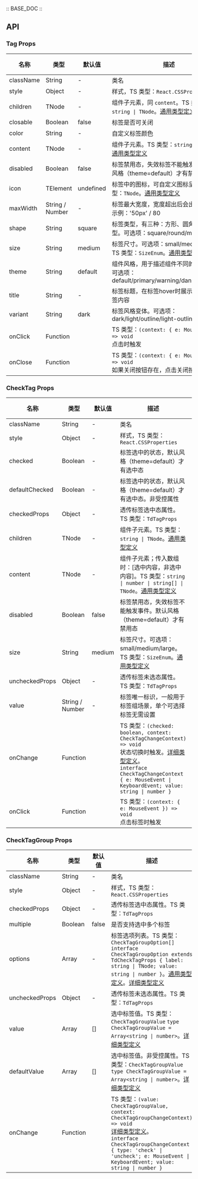 :: BASE_DOC ::

## API

### Tag Props

名称 | 类型 | 默认值 | 描述 | 必传
-- | -- | -- | -- | --
className | String | - | 类名 | N
style | Object | - | 样式，TS 类型：`React.CSSProperties` | N
children | TNode | - | 组件子元素，同 `content`。TS 类型：`string \| TNode`。[通用类型定义](https://github.com/Tencent/tdesign-react/blob/develop/src/common.ts) | N
closable | Boolean | false | 标签是否可关闭 | N
color | String | - | 自定义标签颜色 | N
content | TNode | - | 组件子元素。TS 类型：`string \| TNode`。[通用类型定义](https://github.com/Tencent/tdesign-react/blob/develop/src/common.ts) | N
disabled | Boolean | false | 标签禁用态，失效标签不能触发事件。默认风格（theme=default）才有禁用态 | N
icon | TElement | undefined | 标签中的图标，可自定义图标呈现。TS 类型：`TNode`。[通用类型定义](https://github.com/Tencent/tdesign-react/blob/develop/src/common.ts) | N
maxWidth | String / Number | - | 标签最大宽度，宽度超出后会出现省略号。示例：'50px' / 80 | N
shape | String | square | 标签类型，有三种：方形、圆角方形、标记型。可选项：square/round/mark | N
size | String | medium | 标签尺寸。可选项：small/medium/large。TS 类型：`SizeEnum`。[通用类型定义](https://github.com/Tencent/tdesign-react/blob/develop/src/common.ts) | N
theme | String | default | 组件风格，用于描述组件不同的应用场景。可选项：default/primary/warning/danger/success | N
title | String | - | 标签标题，在标签hover时展示，默认为标签内容 | N
variant | String | dark | 标签风格变体。可选项：dark/light/outline/light-outline | N
onClick | Function |  | TS 类型：`(context: { e: MouseEvent }) => void`<br/>点击时触发 | N
onClose | Function |  | TS 类型：`(context: { e: MouseEvent }) => void`<br/>如果关闭按钮存在，点击关闭按钮时触发 | N


### CheckTag Props

名称 | 类型 | 默认值 | 描述 | 必传
-- | -- | -- | -- | --
className | String | - | 类名 | N
style | Object | - | 样式，TS 类型：`React.CSSProperties` | N
checked | Boolean | - | 标签选中的状态，默认风格（theme=default）才有选中态 | N
defaultChecked | Boolean | - | 标签选中的状态，默认风格（theme=default）才有选中态。非受控属性 | N
checkedProps | Object | - | 透传标签选中态属性。TS 类型：`TdTagProps` | N
children | TNode | - | 组件子元素。TS 类型：`string \| TNode`。[通用类型定义](https://github.com/Tencent/tdesign-react/blob/develop/src/common.ts) | N
content | TNode | - | 组件子元素；传入数组时：[选中内容，非选中内容]。TS 类型：`string \| number \| string[] \| TNode`。[通用类型定义](https://github.com/Tencent/tdesign-react/blob/develop/src/common.ts) | N
disabled | Boolean | false | 标签禁用态，失效标签不能触发事件。默认风格（theme=default）才有禁用态 | N
size | String | medium | 标签尺寸。可选项：small/medium/large。TS 类型：`SizeEnum`。[通用类型定义](https://github.com/Tencent/tdesign-react/blob/develop/src/common.ts) | N
uncheckedProps | Object | - | 透传标签未选态属性。TS 类型：`TdTagProps` | N
value | String / Number | - | 标签唯一标识，一般用于标签组场景，单个可选择标签无需设置 | N
onChange | Function |  | TS 类型：`(checked: boolean, context: CheckTagChangeContext) => void`<br/>状态切换时触发。[详细类型定义](https://github.com/Tencent/tdesign-react/blob/develop/src/tag/type.ts)。<br/>`interface CheckTagChangeContext { e: MouseEvent \| KeyboardEvent; value: string \| number }`<br/> | N
onClick | Function |  | TS 类型：`(context: { e: MouseEvent }) => void`<br/>点击标签时触发 | N


### CheckTagGroup Props

名称 | 类型 | 默认值 | 描述 | 必传
-- | -- | -- | -- | --
className | String | - | 类名 | N
style | Object | - | 样式，TS 类型：`React.CSSProperties` | N
checkedProps | Object | - | 透传标签选中态属性。TS 类型：`TdTagProps` | N
multiple | Boolean | false | 是否支持选中多个标签 | N
options | Array | - | 标签选项列表。TS 类型：`CheckTagGroupOption[]` `interface CheckTagGroupOption extends TdCheckTagProps { label: string \| TNode; value: string \| number }`。[通用类型定义](https://github.com/Tencent/tdesign-react/blob/develop/src/common.ts)。[详细类型定义](https://github.com/Tencent/tdesign-react/blob/develop/src/tag/type.ts) | N
uncheckedProps | Object | - | 透传标签未选态属性。TS 类型：`TdTagProps` | N
value | Array | [] | 选中标签值。TS 类型：`CheckTagGroupValue` `type CheckTagGroupValue = Array<string \| number>`。[详细类型定义](https://github.com/Tencent/tdesign-react/blob/develop/src/tag/type.ts) | N
defaultValue | Array | [] | 选中标签值。非受控属性。TS 类型：`CheckTagGroupValue` `type CheckTagGroupValue = Array<string \| number>`。[详细类型定义](https://github.com/Tencent/tdesign-react/blob/develop/src/tag/type.ts) | N
onChange | Function |  | TS 类型：`(value: CheckTagGroupValue, context: CheckTagGroupChangeContext) => void`<br/>[详细类型定义](https://github.com/Tencent/tdesign-react/blob/develop/src/tag/type.ts)。<br/>`interface CheckTagGroupChangeContext { type: 'check' \| 'uncheck'; e: MouseEvent \| KeyboardEvent; value: string \| number }`<br/> | N
